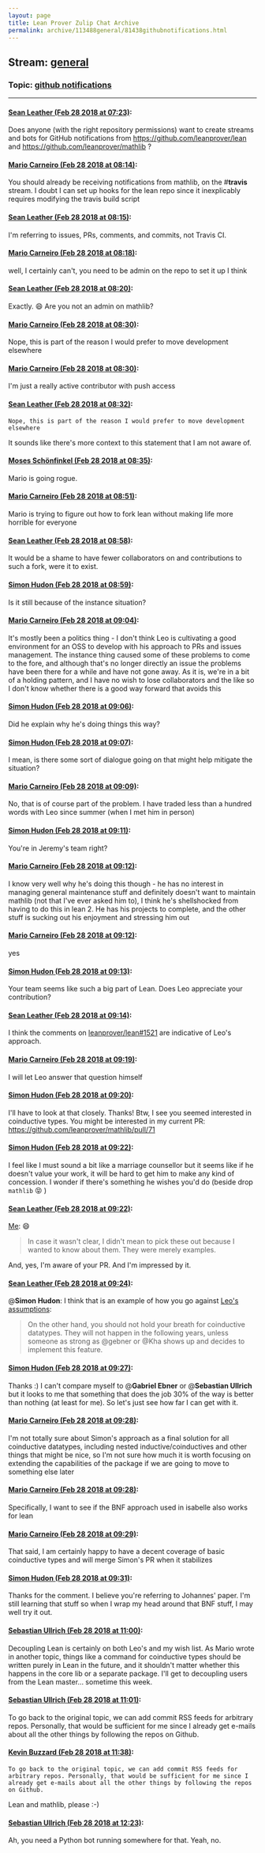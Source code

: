 ```yaml
---
layout: page
title: Lean Prover Zulip Chat Archive 
permalink: archive/113488general/81438githubnotifications.html
---
```


## Stream: [general](index.html)
### Topic: [github notifications](81438githubnotifications.html)

---

#### [Sean Leather (Feb 28 2018 at 07:23)](https://leanprover.zulipchat.com/#narrow/stream/113488-general/topic/github%20notifications/near/123077197):
Does anyone (with the right repository permissions) want to create streams and bots for GitHub notifications from https://github.com/leanprover/lean and https://github.com/leanprover/mathlib ?

#### [Mario Carneiro (Feb 28 2018 at 08:14)](https://leanprover.zulipchat.com/#narrow/stream/113488-general/topic/github%20notifications/near/123078594):
You should already be receiving notifications from mathlib, on the #**travis** stream. I doubt I can set up hooks for the lean repo since it inexplicably requires modifying the travis build script

#### [Sean Leather (Feb 28 2018 at 08:15)](https://leanprover.zulipchat.com/#narrow/stream/113488-general/topic/github%20notifications/near/123078606):
I'm referring to issues, PRs, comments, and commits, not Travis CI.

#### [Mario Carneiro (Feb 28 2018 at 08:18)](https://leanprover.zulipchat.com/#narrow/stream/113488-general/topic/github%20notifications/near/123078694):
well, I certainly can't, you need to be admin on the repo to set it up I think

#### [Sean Leather (Feb 28 2018 at 08:20)](https://leanprover.zulipchat.com/#narrow/stream/113488-general/topic/github%20notifications/near/123078741):
Exactly. :smile: Are you not an admin on mathlib?

#### [Mario Carneiro (Feb 28 2018 at 08:30)](https://leanprover.zulipchat.com/#narrow/stream/113488-general/topic/github%20notifications/near/123079024):
Nope, this is part of the reason I would prefer to move development elsewhere

#### [Mario Carneiro (Feb 28 2018 at 08:30)](https://leanprover.zulipchat.com/#narrow/stream/113488-general/topic/github%20notifications/near/123079027):
I'm just a really active contributor with push access

#### [Sean Leather (Feb 28 2018 at 08:32)](https://leanprover.zulipchat.com/#narrow/stream/113488-general/topic/github%20notifications/near/123079092):
```quote
Nope, this is part of the reason I would prefer to move development elsewhere
```

It sounds like there's more context to this statement that I am not aware of.

#### [Moses Schönfinkel (Feb 28 2018 at 08:35)](https://leanprover.zulipchat.com/#narrow/stream/113488-general/topic/github%20notifications/near/123079149):
Mario is going rogue.

#### [Mario Carneiro (Feb 28 2018 at 08:51)](https://leanprover.zulipchat.com/#narrow/stream/113488-general/topic/github%20notifications/near/123079568):
Mario is trying to figure out how to fork lean without making life more horrible for everyone

#### [Sean Leather (Feb 28 2018 at 08:58)](https://leanprover.zulipchat.com/#narrow/stream/113488-general/topic/github%20notifications/near/123079773):
It would be a shame to have fewer collaborators on and contributions to such a fork, were it to exist.

#### [Simon Hudon (Feb 28 2018 at 08:59)](https://leanprover.zulipchat.com/#narrow/stream/113488-general/topic/github%20notifications/near/123079779):
Is it still because of the instance situation?

#### [Mario Carneiro (Feb 28 2018 at 09:04)](https://leanprover.zulipchat.com/#narrow/stream/113488-general/topic/github%20notifications/near/123079945):
It's mostly been a politics thing - I don't think Leo is cultivating a good environment for an OSS to develop with his approach to PRs and issues management. The instance thing caused some of these problems to come to the fore, and although that's no longer directly an issue the problems have been there for a while and have not gone away. As it is, we're in a bit of a holding pattern, and I have no wish to lose collaborators and the like so I don't know whether there is a good way forward that avoids this

#### [Simon Hudon (Feb 28 2018 at 09:06)](https://leanprover.zulipchat.com/#narrow/stream/113488-general/topic/github%20notifications/near/123080023):
Did he explain why he's doing things this way?

#### [Simon Hudon (Feb 28 2018 at 09:07)](https://leanprover.zulipchat.com/#narrow/stream/113488-general/topic/github%20notifications/near/123080038):
I mean, is there some sort of dialogue going on that might help mitigate the situation?

#### [Mario Carneiro (Feb 28 2018 at 09:09)](https://leanprover.zulipchat.com/#narrow/stream/113488-general/topic/github%20notifications/near/123080107):
No, that is of course part of the problem. I have traded less than a hundred words with Leo since summer (when I met him in person)

#### [Simon Hudon (Feb 28 2018 at 09:11)](https://leanprover.zulipchat.com/#narrow/stream/113488-general/topic/github%20notifications/near/123080195):
You're in Jeremy's team right?

#### [Mario Carneiro (Feb 28 2018 at 09:12)](https://leanprover.zulipchat.com/#narrow/stream/113488-general/topic/github%20notifications/near/123080239):
I know very well why he's doing this though - he has no interest in managing general maintenance stuff and definitely doesn't want to maintain mathlib (not that I've ever asked him to), I think he's shellshocked from having to do this in lean 2. He has his projects to complete, and the other stuff is sucking out his enjoyment and stressing him out

#### [Mario Carneiro (Feb 28 2018 at 09:12)](https://leanprover.zulipchat.com/#narrow/stream/113488-general/topic/github%20notifications/near/123080240):
yes

#### [Simon Hudon (Feb 28 2018 at 09:13)](https://leanprover.zulipchat.com/#narrow/stream/113488-general/topic/github%20notifications/near/123080246):
Your team seems like such a big part of Lean. Does Leo appreciate your contribution?

#### [Sean Leather (Feb 28 2018 at 09:14)](https://leanprover.zulipchat.com/#narrow/stream/113488-general/topic/github%20notifications/near/123080294):
I think the comments on [leanprover/lean#1521](https://github.com/leanprover/lean/issues/1521) are indicative of Leo's approach.

#### [Mario Carneiro (Feb 28 2018 at 09:19)](https://leanprover.zulipchat.com/#narrow/stream/113488-general/topic/github%20notifications/near/123080413):
I will let Leo answer that question himself

#### [Simon Hudon (Feb 28 2018 at 09:20)](https://leanprover.zulipchat.com/#narrow/stream/113488-general/topic/github%20notifications/near/123080460):
I'll have to look at that closely. Thanks! Btw, I see you seemed interested in coinductive types. You might be interested in my current PR: https://github.com/leanprover/mathlib/pull/71

#### [Simon Hudon (Feb 28 2018 at 09:22)](https://leanprover.zulipchat.com/#narrow/stream/113488-general/topic/github%20notifications/near/123080509):
I feel like I must sound a bit like a marriage counsellor but it seems like if he doesn't value your work, it will be hard to get him to make any kind of concession. I wonder if there's something he wishes you'd do (beside drop `mathlib` :stuck_out_tongue_closed_eyes: )

#### [Sean Leather (Feb 28 2018 at 09:22)](https://leanprover.zulipchat.com/#narrow/stream/113488-general/topic/github%20notifications/near/123080510):
[Me](https://github.com/leanprover/lean/issues/1521#issuecomment-294447574): :smile: 

> In case it wasn't clear, I didn't mean to pick these out because I wanted to know about them. They were merely examples.

And, yes, I'm aware of your PR. And I'm impressed by it.

#### [Sean Leather (Feb 28 2018 at 09:24)](https://leanprover.zulipchat.com/#narrow/stream/113488-general/topic/github%20notifications/near/123080554):
@**Simon Hudon**: I think that is an example of how you go against [Leo's assumptions](https://github.com/leanprover/lean/issues/1521#issuecomment-294363143):

> On the other hand, you should not hold your breath for coinductive datatypes. They will not happen in the following years, unless someone as strong as @gebner or @Kha shows up and decides to implement this feature.

#### [Simon Hudon (Feb 28 2018 at 09:27)](https://leanprover.zulipchat.com/#narrow/stream/113488-general/topic/github%20notifications/near/123080614):
Thanks :) I can't compare myself to @**Gabriel Ebner** or @**Sebastian Ullrich** but it looks to me that something that does the job 30% of the way is better than nothing (at least for me). So let's just see how far I can get with it.

#### [Mario Carneiro (Feb 28 2018 at 09:28)](https://leanprover.zulipchat.com/#narrow/stream/113488-general/topic/github%20notifications/near/123080665):
I'm not totally sure about Simon's approach as a final solution for all coinductive datatypes, including nested inductive/coinductives and other things that might be nice, so I'm not sure how much it is worth focusing on extending the capabilities of the package if we are going to move to something else later

#### [Mario Carneiro (Feb 28 2018 at 09:28)](https://leanprover.zulipchat.com/#narrow/stream/113488-general/topic/github%20notifications/near/123080668):
Specifically, I want to see if the BNF approach used in isabelle also works for lean

#### [Mario Carneiro (Feb 28 2018 at 09:29)](https://leanprover.zulipchat.com/#narrow/stream/113488-general/topic/github%20notifications/near/123080682):
That said, I am certainly happy to have a decent coverage of basic coinductive types and will merge Simon's PR when it stabilizes

#### [Simon Hudon (Feb 28 2018 at 09:31)](https://leanprover.zulipchat.com/#narrow/stream/113488-general/topic/github%20notifications/near/123080737):
Thanks for the comment. I believe you're referring to Johannes' paper. I'm still learning that stuff so when I wrap my head around that BNF stuff, I may well try it out.

#### [Sebastian Ullrich (Feb 28 2018 at 11:00)](https://leanprover.zulipchat.com/#narrow/stream/113488-general/topic/github%20notifications/near/123083344):
Decoupling Lean is certainly on both Leo's and my wish list. As Mario wrote in another topic, things like a command for coinductive types should be written purely in Lean in the future, and it shouldn't matter whether this happens in the core lib or a separate package. I'll get to decoupling users from the Lean master... sometime this week.

#### [Sebastian Ullrich (Feb 28 2018 at 11:01)](https://leanprover.zulipchat.com/#narrow/stream/113488-general/topic/github%20notifications/near/123083365):
To go back to the original topic, we can add commit RSS feeds for arbitrary repos. Personally, that would be sufficient for me since I already get e-mails about all the other things by following the repos on Github.

#### [Kevin Buzzard (Feb 28 2018 at 11:38)](https://leanprover.zulipchat.com/#narrow/stream/113488-general/topic/github%20notifications/near/123084544):
```quote
To go back to the original topic, we can add commit RSS feeds for arbitrary repos. Personally, that would be sufficient for me since I already get e-mails about all the other things by following the repos on Github.
```
Lean and mathlib, please :-)

#### [Sebastian Ullrich (Feb 28 2018 at 12:23)](https://leanprover.zulipchat.com/#narrow/stream/113488-general/topic/github%20notifications/near/123085938):
Ah, you need a Python bot running somewhere for that. Yeah, no.

